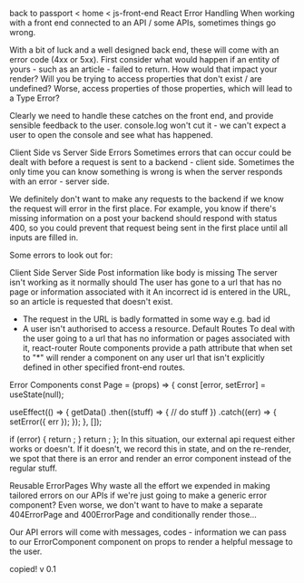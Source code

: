 
back to passport
< home
< js-front-end
React Error Handling
When working with a front end connected to an API / some APIs, sometimes things go wrong.

With a bit of luck and a well designed back end, these will come with an error code (4xx or 5xx). First consider what would happen if an entity of yours - such as an article - failed to return. How would that impact your render? Will you be trying to access properties that don't exist / are undefined? Worse, access properties of those properties, which will lead to a Type Error?

Clearly we need to handle these catches on the front end, and provide sensible feedback to the user. console.log won't cut it - we can't expect a user to open the console and see what has happened.

Client Side vs Server Side Errors
Sometimes errors that can occur could be dealt with before a request is sent to a backend - client side. Sometimes the only time you can know something is wrong is when the server responds with an error - server side.

We definitely don't want to make any requests to the backend if we know the request will error in the first place. For example, you know if there's missing information on a post your backend should respond with status 400, so you could prevent that request being sent in the first place until all inputs are filled in.

Some errors to look out for:

Client Side	Server Side
Post information like body is missing	The server isn't working as it normally should
The user has gone to a url that has no page or information associated with it	An incorrect id is entered in the URL, so an article is requested that doesn't exist.
-	The request in the URL is badly formatted in some way e.g. bad id
-	A user isn't authorised to access a resource.
Default Routes
To deal with the user going to a url that has no information or pages associated with it, react-router Route components provide a path attribute that when set to "*" will render a component on any user url that isn't explicitly defined in other specified front-end routes.

<Route path="*" element={ErrorPage} />
Error Components
const Page = (props) => {
  const [error, setError] = useState(null);

  useEffect(() => {
    getData()
      .then((stuff) => {
        // do stuff
      })
      .catch((err) => {
        setError({ err });
      });
  }, []);

  if (error) {
    return <ErrorComponent message={error.something.keyForTheErrorMessage} />;
  }
  return <Stuff />;
};
In this situation, our external api request either works or doesn't. If it doesn't, we record this in state, and on the re-render, we spot that there is an error and render an error component instead of the regular stuff.

Reusable ErrorPages
Why waste all the effort we expended in making tailored errors on our APIs if we're just going to make a generic error component? Even worse, we don't want to have to make a separate 404ErrorPage and 400ErrorPage and conditionally render those...

Our API errors will come with messages, codes - information we can pass to our ErrorComponent component on props to render a helpful message to the user.

copied!
v 0.1
